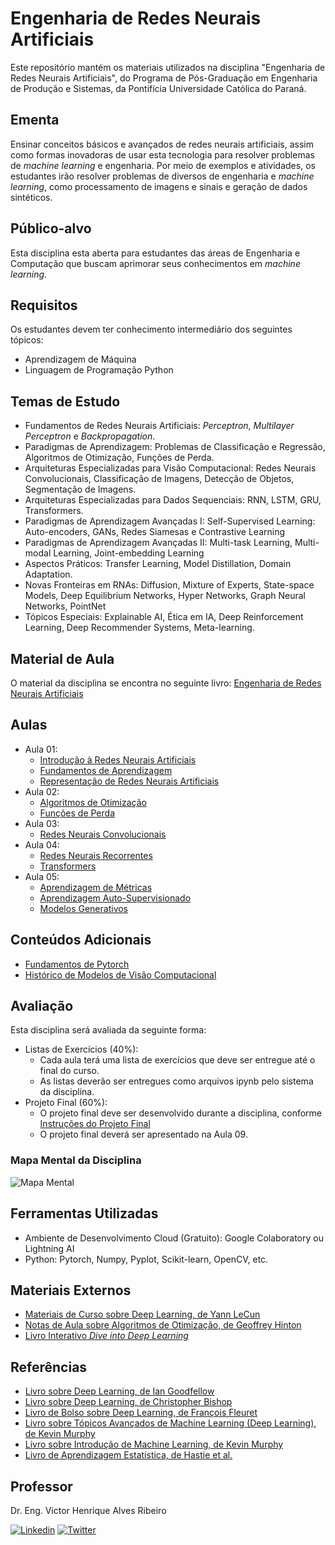 # Engenharia de Redes Neurais Artificiais

Este repositório mantém os materiais utilizados na disciplina "Engenharia de Redes Neurais Artificiais", do Programa de Pós-Graduação em Engenharia de Produção e Sistemas, da Pontifícia Universidade Católica do Paraná.

## Ementa

Ensinar conceitos básicos e avançados de redes neurais artificiais, assim como formas inovadoras de usar esta tecnologia para resolver problemas de _machine learning_ e engenharia.
Por meio de exemplos e atividades, os estudantes irão resolver problemas de diversos de engenharia e _machine learning_, como processamento de imagens e sinais e geração de dados sintéticos.

## Público-alvo

Esta disciplina esta aberta para estudantes das áreas de Engenharia e Computação que buscam aprimorar seus conhecimentos em _machine learning_.

## Requisitos

Os estudantes devem ter conhecimento intermediário dos seguintes tópicos:

- Aprendizagem de Máquina
- Linguagem de Programação Python

## Temas de Estudo

- Fundamentos de Redes Neurais Artificiais: _Perceptron_, _Multilayer Perceptron_ e _Backpropagation_.
- Paradigmas de Aprendizagem: Problemas de Classificação e Regressão, Algoritmos de Otimização, Funções de Perda. 
- Arquiteturas Especializadas para Visão Computacional: Redes Neurais Convolucionais, Classificação de Imagens, Detecção de Objetos, Segmentação de Imagens.
- Arquiteturas Especializadas para Dados Sequenciais: RNN, LSTM, GRU, Transformers.
- Paradigmas de Aprendizagem Avançadas I: Self-Supervised Learning: Auto-encoders, GANs, Redes Siamesas e Contrastive Learning
- Paradigmas de Aprendizagem Avançadas II: Multi-task Learning, Multi-modal Learning, Joint-embedding Learning
- Aspectos Práticos: Transfer Learning, Model Distillation, Domain Adaptation.
- Novas Fronteiras em RNAs: Diffusion, Mixture of Experts, State-space Models, Deep Equilibrium Networks, Hyper Networks, Graph Neural Networks, PointNet
- Tópicos Especiais: Explainable AI, Ética em IA, Deep Reinforcement Learning, Deep Recommender Systems, Meta-learning.

## Material de Aula

O material da disciplina se encontra no seguinte livro: [Engenharia de Redes Neurais Artificiais](https://vhrique.github.io/anne_ptbr/)

## Aulas

- Aula 01:
  - [Introdução à Redes Neurais Artificiais](https://vhrique.github.io/anne_ptbr/00b_Introducao.html)
  - [Fundamentos de Aprendizagem](https://vhrique.github.io/anne_ptbr/01a_Fundamentos_Aprendizagem.html)
  - [Representação de Redes Neurais Artificiais](https://vhrique.github.io/anne_ptbr/01b_Representacao_Redes_Neurais_Artificiais.html)
- Aula 02:
  - [Algoritmos de Otimização](https://vhrique.github.io/anne_ptbr/02b_Otimizacao_Redes_Neurais.html)
  - [Funções de Perda](https://vhrique.github.io/anne_ptbr/02a_Funcoes_Perda_Redes_Neurais.html)
- Aula 03:
  - [Redes Neurais Convolucionais](https://vhrique.github.io/anne_ptbr/03_Redes_Neurais_Convolucionais.html)
- Aula 04:
  - [Redes Neurais Recorrentes](https://vhrique.github.io/anne_ptbr/04a_Redes_Neurais_Recorrentes.html)
  - [Transformers](https://vhrique.github.io/anne_ptbr/04b_Transformers.html)
- Aula 05:
  - [Aprendizagem de Métricas](https://vhrique.github.io/anne_ptbr/05a_Aprendizagem_de_Metricas.html)
  - [Aprendizagem Auto-Supervisionado](https://vhrique.github.io/anne_ptbr/05b_Aprendizagem_Auto_Supervisionado.html)
  - [Modelos Generativos](https://vhrique.github.io/anne_ptbr/05c_Modelos_Generativos.html)

## Conteúdos Adicionais

- [Fundamentos de Pytorch](https://vhrique.github.io/anne_ptbr/A01_Fundamentos_de_Pytorch.html)
- [Histórico de Modelos de Visão Computacional](https://vhrique.github.io/anne_ptbr/A03_Visao_Computacional.html)
 
## Avaliação

Esta disciplina será avaliada da seguinte forma:

- Listas de Exercícios (40%):
  - Cada aula terá uma lista de exercícios que deve ser entregue até o final do curso.
  - As listas deverão ser entregues como arquivos ipynb pelo sistema da disciplina.
- Projeto Final (60%):
  - O projeto final deve ser desenvolvido durante a disciplina, conforme [Instruções do Projeto Final](09_Intrucoes_para_Projeto_Final.md)
  - O projeto final deverá ser apresentado na Aula 09.

### Mapa Mental da Disciplina

![Mapa Mental](https://raw.githubusercontent.com/vhrique/anne2024/main/figures/mapa_mental.drawio.svg)

## Ferramentas Utilizadas

- Ambiente de Desenvolvimento Cloud (Gratuito): Google Colaboratory ou Lightning AI
- Python: Pytorch, Numpy, Pyplot, Scikit-learn, OpenCV, etc.

## Materiais Externos

- [Materiais de Curso sobre Deep Learning, de Yann LeCun](https://atcold.github.io/NYU-DLSP21/)
- [Notas de Aula sobre Algoritmos de Otimização, de Geoffrey Hinton](https://www.cs.toronto.edu/~tijmen/csc321/slides/lecture_slides_lec6.pdf)
- [Livro Interativo _Dive into Deep Learning_](https://pt.d2l.ai/index.html)

## Referências

- [Livro sobre Deep Learning, de Ian Goodfellow](https://www.deeplearningbook.org/)
- [Livro sobre Deep Learning, de Christopher Bishop](https://www.bishopbook.com/)
- [Livro de Bolso sobre Deep Learning, de François Fleuret](https://fleuret.org/public/lbdl.pdf)
- [Livro sobre Tópicos Avançados de Machine Learning (Deep Learning), de Kevin Murphy](https://probml.github.io/pml-book/book2.html)
- [Livro sobre Introdução de Machine Learning, de Kevin Murphy](https://probml.github.io/pml-book/book1.html)
- [Livro de Aprendizagem Estatística, de Hastie et al.](https://hastie.su.domains/Papers/ESLII.pdf)

## Professor

Dr. Eng. Victor Henrique Alves Ribeiro

[![Linkedin](https://skillicons.dev/icons?i=linkedin)](https://www.linkedin.com/in/vhrique/) [![Twitter](https://skillicons.dev/icons?i=twitter)](https://x.com/vhrique)
